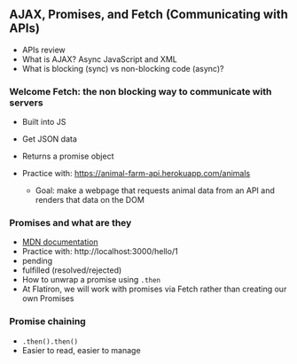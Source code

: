 ## AJAX, Promises, and Fetch (Communicating with APIs)
- APIs review
- What is AJAX? Async JavaScript and XML
- What is blocking (sync) vs non-blocking code (async)?

### Welcome Fetch: the non blocking way to communicate with servers
- Built into JS
- Get JSON data
- Returns a promise object
- Practice with:  https://animal-farm-api.herokuapp.com/animals

  - Goal: make a webpage that requests animal data
     from an API and renders that data on the DOM

### Promises and what are they
- [MDN documentation](https://developer.mozilla.org/en-US/docs/Web/JavaScript/Reference/Global_Objects/Promise)
- Practice with: http://localhost:3000/hello/1
- pending
- fulfilled (resolved/rejected)
- How to unwrap a promise using `.then`
- At Flatiron, we will work with promises via Fetch rather than creating our own Promises

### Promise chaining
- `.then().then()`
- Easier to read, easier to manage
